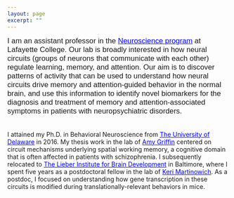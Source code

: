 ```yaml
---
layout: page
excerpt: ""
---
```

<span style="font-size:1.2em; font-family:sans-serif;">I am an assistant professor in the [<font color="blue">Neuroscience program</font>](https://neuroscience.lafayette.edu/) at Lafayette College. Our lab is broadly interested in how neural circuits (groups of neurons that communicate with each other) regulate learning, memory, and attention. Our aim is to discover patterns of activity that can be used to understand how neural circuits drive memory and attention-guided behavior in the normal brain, and use this information to identify novel biomarkers for the diagnosis and treatment of memory and attention-associated symptoms in patients with neuropsychiatric disorders.
<br><br>

I attained my Ph.D. in Behavioral Neuroscience from [<font color="blue">The University of Delaware</font>](https://www.psych.udel.edu/graduate/areas-of-study/behavioral-neuroscience) in 2016. My thesis work in the lab of [<font color="blue">Amy Griffin</font>](https://amygriff1.wixsite.com/website) centered on circuit mechanisms underlying spatial working memory, a cognitive domain that is often affected in patients with schizophrenia. I subsequently relocated to [<font color="blue">The Lieber Institute for Brain Development</font>](https://www.libd.org) in Baltimore, where I spent five years as a postdoctoral fellow in the lab of [<font color="blue">Keri Martinowich</font>](https://neuroscience.jhu.edu/research/faculty/56). As a postdoc, I focused on understanding how gene transcription in these circuits is modified during translationally-relevant behaviors in mice.</span>

